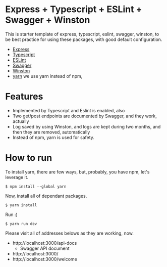 # Express + Typescript + ESLint + Swagger + Winston
This is starter template of express, typescript, eslint, swagger, winston, to be best practice for using these packages, with good default configuration.

* [Express](https://expressjs.com)
* [Typescript](https://www.typescriptlang.org)
* [ESLint](https://eslint.org/)
* [Swagger](https://swagger.io/)
* [Winston](https://github.com/winstonjs/winston)
* [yarn](https://yarnpkg.com/) we use yarn instead of npm, 

# Features
- Implemented by Typescript and Eslint is enabled, also
- Two get/post endpoints are documented by Swagger, and they work, actually
- Log saved by using Winston, and logs are kept during two months, and then they are removed, automatically
- Instead of npm, yarn is used for safety.

# How to run
To install yarn, there are few ways, but, probably, you have npm, let's leverage it.
```
$ npm install --global yarn
```

Now, install all of dependant packages.
```
$ yarn install
```

Run :)
```
$ yarn run dev
```

Please visit all of addresses belows as they are working, now.
- http://localhost:3000/api-docs
  - Swagger API document
- http://localhost:3000/
- http://localhost:3000/welcome

